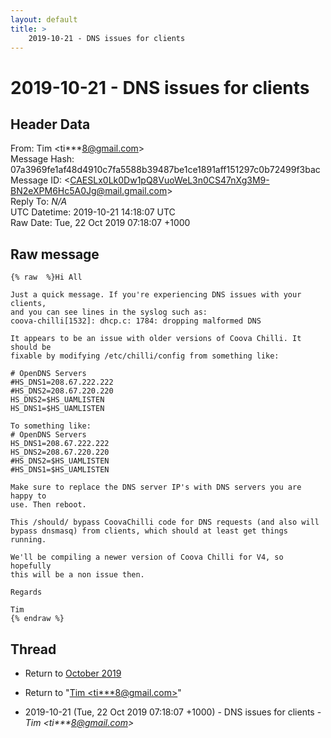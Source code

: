 ```yaml
---
layout: default
title: >
    2019-10-21 - DNS issues for clients
---
```


# 2019-10-21 - DNS issues for clients

## Header Data

From: Tim \<ti***8@gmail.com\><br>
Message Hash: 07a3969fe1af48d4910c7fa5588b39487be1ce1891aff151297c0b72499f3bac<br>
Message ID: \<CAESLx0Lk0Dw1pQ8VuoWeL3n0CS47nXg3M9-BN2eXPM6Hc5A0Jg@mail.gmail.com\><br>
Reply To: _N/A_<br>
UTC Datetime: 2019-10-21 14:18:07 UTC<br>
Raw Date: Tue, 22 Oct 2019 07:18:07 +1000<br>

## Raw message

```
{% raw  %}Hi All

Just a quick message. If you're experiencing DNS issues with your clients,
and you can see lines in the syslog such as:
coova-chilli[1532]: dhcp.c: 1784: dropping malformed DNS

It appears to be an issue with older versions of Coova Chilli. It should be
fixable by modifying /etc/chilli/config from something like:

# OpenDNS Servers
#HS_DNS1=208.67.222.222
#HS_DNS2=208.67.220.220
HS_DNS2=$HS_UAMLISTEN
HS_DNS1=$HS_UAMLISTEN

To something like:
# OpenDNS Servers
HS_DNS1=208.67.222.222
HS_DNS2=208.67.220.220
#HS_DNS2=$HS_UAMLISTEN
#HS_DNS1=$HS_UAMLISTEN

Make sure to replace the DNS server IP's with DNS servers you are happy to
use. Then reboot.

This /should/ bypass CoovaChilli code for DNS requests (and also will
bypass dnsmasq) from clients, which should at least get things running.

We'll be compiling a newer version of Coova Chilli for V4, so hopefully
this will be a non issue then.

Regards

Tim
{% endraw %}
```

## Thread

+ Return to [October 2019](/archive/2019/10)

+ Return to "[Tim <ti***8<span>@</span>gmail.com>](/authors/ti___8_at_gmail_com)"

+ 2019-10-21 (Tue, 22 Oct 2019 07:18:07 +1000) - DNS issues for clients - _Tim \<ti***8@gmail.com\>_

